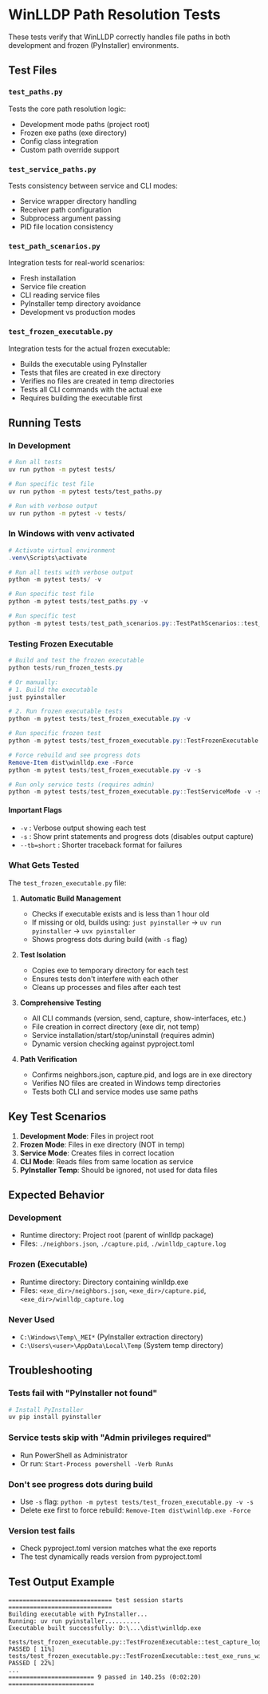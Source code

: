 # WinLLDP Path Resolution Tests

These tests verify that WinLLDP correctly handles file paths in both development and frozen (PyInstaller) environments.

## Test Files

### `test_paths.py`

Tests the core path resolution logic:

- Development mode paths (project root)
- Frozen exe paths (exe directory)
- Config class integration
- Custom path override support

### `test_service_paths.py`

Tests consistency between service and CLI modes:

- Service wrapper directory handling
- Receiver path configuration
- Subprocess argument passing
- PID file location consistency

### `test_path_scenarios.py`

Integration tests for real-world scenarios:

- Fresh installation
- Service file creation
- CLI reading service files
- PyInstaller temp directory avoidance
- Development vs production modes

### `test_frozen_executable.py`

Integration tests for the actual frozen executable:

- Builds the executable using PyInstaller
- Tests that files are created in exe directory
- Verifies no files are created in temp directories
- Tests all CLI commands with the actual exe
- Requires building the executable first

## Running Tests

### In Development

```bash
# Run all tests
uv run python -m pytest tests/

# Run specific test file
uv run python -m pytest tests/test_paths.py

# Run with verbose output
uv run python -m pytest -v tests/
```

### In Windows with venv activated

```powershell
# Activate virtual environment
.venv\Scripts\activate

# Run all tests with verbose output
python -m pytest tests/ -v

# Run specific test file
python -m pytest tests/test_paths.py -v

# Run specific test
python -m pytest tests/test_path_scenarios.py::TestPathScenarios::test_scenario_pyinstaller_temp_ignored -v
```

### Testing Frozen Executable

```powershell
# Build and test the frozen executable
python tests/run_frozen_tests.py

# Or manually:
# 1. Build the executable
just pyinstaller

# 2. Run frozen executable tests
python -m pytest tests/test_frozen_executable.py -v

# Run specific frozen test
python -m pytest tests/test_frozen_executable.py::TestFrozenExecutable::test_files_created_in_exe_directory -v

# Force rebuild and see progress dots
Remove-Item dist\winlldp.exe -Force
python -m pytest tests/test_frozen_executable.py -v -s

# Run only service tests (requires admin)
python -m pytest tests/test_frozen_executable.py::TestServiceMode -v -s
```

#### Important Flags

- `-v` : Verbose output showing each test
- `-s` : Show print statements and progress dots (disables output capture)
- `--tb=short` : Shorter traceback format for failures

### What Gets Tested

The `test_frozen_executable.py` file:

1. **Automatic Build Management**
   - Checks if executable exists and is less than 1 hour old
   - If missing or old, builds using: `just pyinstaller` → `uv run pyinstaller` → `uvx pyinstaller`
   - Shows progress dots during build (with `-s` flag)

2. **Test Isolation**
   - Copies exe to temporary directory for each test
   - Ensures tests don't interfere with each other
   - Cleans up processes and files after each test

3. **Comprehensive Testing**
   - All CLI commands (version, send, capture, show-interfaces, etc.)
   - File creation in correct directory (exe dir, not temp)
   - Service installation/start/stop/uninstall (requires admin)
   - Dynamic version checking against pyproject.toml

4. **Path Verification**
   - Confirms neighbors.json, capture.pid, and logs are in exe directory
   - Verifies NO files are created in Windows temp directories
   - Tests both CLI and service modes use same paths

## Key Test Scenarios

1. **Development Mode**: Files in project root
2. **Frozen Mode**: Files in exe directory (NOT in temp)
3. **Service Mode**: Creates files in correct location
4. **CLI Mode**: Reads files from same location as service
5. **PyInstaller Temp**: Should be ignored, not used for data files

## Expected Behavior

### Development

- Runtime directory: Project root (parent of winlldp package)
- Files: `./neighbors.json`, `./capture.pid`, `./winlldp_capture.log`

### Frozen (Executable)

- Runtime directory: Directory containing winlldp.exe
- Files: `<exe_dir>/neighbors.json`, `<exe_dir>/capture.pid`, `<exe_dir>/winlldp_capture.log`

### Never Used

- `C:\Windows\Temp\_MEI*` (PyInstaller extraction directory)
- `C:\Users\<user>\AppData\Local\Temp` (System temp directory)

## Troubleshooting

### Tests fail with "PyInstaller not found"

```powershell
# Install PyInstaller
uv pip install pyinstaller
```

### Service tests skip with "Admin privileges required"

- Run PowerShell as Administrator
- Or run: `Start-Process powershell -Verb RunAs`

### Don't see progress dots during build

- Use `-s` flag: `python -m pytest tests/test_frozen_executable.py -v -s`
- Delete exe first to force rebuild: `Remove-Item dist\winlldp.exe -Force`

### Version test fails

- Check pyproject.toml version matches what the exe reports
- The test dynamically reads version from pyproject.toml

## Test Output Example

```text
============================= test session starts =============================
Building executable with PyInstaller...
Running: uv run pyinstaller..........
Executable built successfully: D:\...\dist\winlldp.exe

tests/test_frozen_executable.py::TestFrozenExecutable::test_capture_log_command PASSED [ 11%]
tests/test_frozen_executable.py::TestFrozenExecutable::test_exe_runs_without_error PASSED [ 22%]
...
======================== 9 passed in 140.25s (0:02:20) ========================
```
